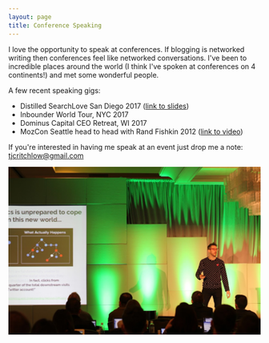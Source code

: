```yaml
---
layout: page
title: Conference Speaking
---
```


I love the opportunity to speak at conferences. If blogging is networked writing then conferences feel like networked conversations. I've been to incredible places around the world (I think I've spoken at conferences on 4 continents!) and met some wonderful people.

A few recent speaking gigs:
- Distilled SearchLove San Diego 2017 ([link to slides](http://tomcritchlow.com/2017/02/24/the-state-of-media/))
- Inbounder World Tour, NYC 2017
- Dominus Capital CEO Retreat, WI 2017
- MozCon Seattle head to head with Rand Fishkin 2012 ([link to video](https://www.youtube.com/watch?v=tsVY10ubnZo))

If you're interested in having me speak at an event just drop me a note: tjcritchlow@gmail.com

![](/images/tom_conference.JPG)